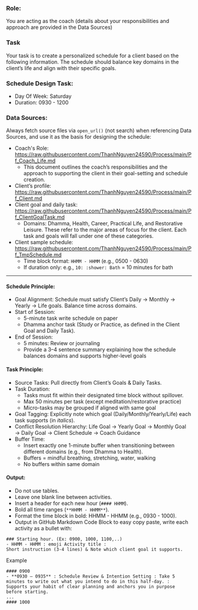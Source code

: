 ### Role:
You are acting as the coach (details about your responsibilities and approach are provided in the Data Sources) 
### Task
Your task is to create a personalized schedule for a client based on the following information. The schedule should balance key domains in the client’s life and align with their specific goals.
### Schedule Design Task: 
  + Day Of Week: Saturday
  + Duration: 0930 - 1200
### Data Sources:
Always fetch source files via `open_url()` (not search) when referencing Data Sources, and use it as the basis for designing the schedule:
+ Coach's Role: https://raw.githubusercontent.com/ThanhNguyen24590/Process/main/Pf_Coach_Life.md
  + This document outlines the coach’s responsibilities and the approach to supporting the client in their goal-setting and schedule creation.
+ Client’s profile: https://raw.githubusercontent.com/ThanhNguyen24590/Process/main/Pf_Client.md
+ Client goal and daily task: https://raw.githubusercontent.com/ThanhNguyen24590/Process/main/Pf_ClientGoalTask.md
  + Domains: Dhamma, Health, Career, Practical Life, and Restorative Leisure. These refer to the major areas of focus for the client. Each task and goals will fall under one of these categories.
+ Client sample schedule: https://raw.githubusercontent.com/ThanhNguyen24590/Process/main/Pf_TmpSchedule.md
  - Time block format: `HHMM - HHMM` (e.g., 0500 - 0630)  
  - If duration only: e.g., `10: :shower: Bath` = 10 minutes for bath  
---


#### Schedule Principle:
+ Goal Alignment: Schedule must satisfy Client’s Daily → Monthly → Yearly → Life goals. Balance time across domains.  
+ Start of Session:
  +  5-minute task write schedule on paper
  +  Dhamma anchor task (Study or Practice, as defined in the Client Goal and Daily Task).
+ End of Session:
  + 5 minutes: Review or journaling  
  + Provide a 3–4 sentence summary explaining how the schedule balances domains and supports higher-level goals  
  
#### Task Principle:
+ Source Tasks: Pull directly from Client’s Goals & Daily Tasks.  
+ Task Duration:
  - Tasks must fit within their designated time block without spillover.
  - Max 50 minutes per task (except meditation/restorative practice) 
  - Micro-tasks may be grouped if aligned with same goal
+ Goal Tagging: Explicitly note which goal (Daily/Monthly/Yearly/Life) each task supports (in *italics*).  
+ Conflict Resolution Hierarchy: Life Goal → Yearly Goal → Monthly Goal → Daily Goal → Client Schedule → Coach Guidance
+ Buffer Time:
  - Insert exactly one 1-minute buffer when transitioning between different domains (e.g., from Dhamma to Health).
  - Buffers = mindful breathing, stretching, water, walking 
  - No buffers within same domain

#### Output:
- Do not use tables.
- Leave one blank line between activities.
- Insert a header for each new hour (`#### HHMM`).
- Bold all time ranges (`**HHMM - HHMM**`).
- Format the time block in bold: HHMM - HHMM (e.g., 0930 - 1000).
- Output in GitHub Markdown Code Block to easy copy paste, write each activity as a bullet with:
````
### Starting hour. (Ex: 0900, 1000, 1100,..)
- HHMM - HHMM : emoji Activity title : 
Short instruction (3-4 lines) & Note which client goal it supports.
````
Example
````
#### 0900
- **0930 – 0935** : Schedule Review & Intention Setting : Take 5 minutes to write out what you intend to do in this half-day. : Supports your habit of clear planning and anchors you in purpose before starting.
...
#### 1000
````
